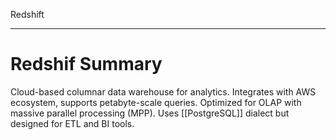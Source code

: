 Redshift

---

# **Redshif Summary**
Cloud-based columnar data warehouse for analytics. Integrates with AWS ecosystem, supports petabyte-scale queries. Optimized for OLAP with massive parallel processing (MPP). Uses [[PostgreSQL]] dialect but designed for ETL and BI tools.